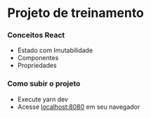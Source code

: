 # Projeto de treinamento #

### Conceitos React ###

- Estado com Imutabilidade
- Componentes
- Propriedades

### Como subir o projeto ###

- Execute yarn dev
- Acesse [localhost:8080](http://localhost:8080/) em seu navegador